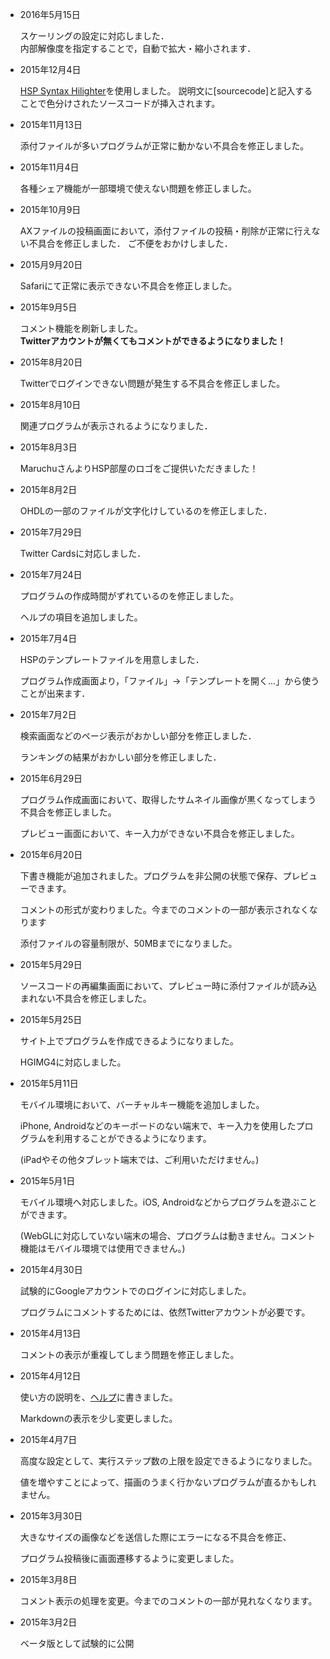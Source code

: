 * 2016年5月15日

	スケーリングの設定に対応しました．  
	内部解像度を指定することで，自動で拡大・縮小されます．

* 2015年12月4日

	[HSP Syntax Hilighter](http://cats.genin.jp/download/tool.html)を使用しました。
	説明文に[sourcecode]と記入することで色分けされたソースコードが挿入されます。

* 2015年11月13日

	添付ファイルが多いプログラムが正常に動かない不具合を修正しました。

* 2015年11月4日

	各種シェア機能が一部環境で使えない問題を修正しました。

* 2015年10月9日

	AXファイルの投稿画面において，添付ファイルの投稿・削除が正常に行えない不具合を修正しました．
	ご不便をおかけしました．

* 2015月9月20日

	Safariにて正常に表示できない不具合を修正しました。

* 2015年9月5日

	コメント機能を刷新しました。  
	**Twitterアカウントが無くてもコメントができるようになりました！**

* 2015年8月20日

	Twitterでログインできない問題が発生する不具合を修正しました。

* 2015年8月10日

	関連プログラムが表示されるようになりました．

* 2015年8月3日

	MaruchuさんよりHSP部屋のロゴをご提供いただきました！

* 2015年8月2日

	OHDLの一部のファイルが文字化けしているのを修正しました．

* 2015年7月29日

	Twitter Cardsに対応しました．

* 2015年7月24日

	プログラムの作成時間がずれているのを修正しました。
	
	ヘルプの項目を追加しました。

* 2015年7月4日

	HSPのテンプレートファイルを用意しました．

	プログラム作成画面より，「ファイル」->「テンプレートを開く...」から使うことが出来ます．

* 2015年7月2日

	検索画面などのページ表示がおかしい部分を修正しました．

	ランキングの結果がおかしい部分を修正しました．

* 2015年6月29日

	プログラム作成画面において、取得したサムネイル画像が黒くなってしまう不具合を修正しました。

	プレビュー画面において、キー入力ができない不具合を修正しました。

* 2015年6月20日

	下書き機能が追加されました。プログラムを非公開の状態で保存、プレビューできます。
	
	コメントの形式が変わりました。今までのコメントの一部が表示されなくなります

	添付ファイルの容量制限が、50MBまでになりました。

* 2015年5月29日

	ソースコードの再編集画面において、プレビュー時に添付ファイルが読み込まれない不具合を修正しました。

* 2015年5月25日

	サイト上でプログラムを作成できるようになりました。

	HGIMG4に対応しました。

* 2015年5月11日

	モバイル環境において、バーチャルキー機能を追加しました。

	iPhone, Androidなどのキーボードのない端末で、キー入力を使用したプログラムを利用することができるようになります。

	(iPadやその他タブレット端末では、ご利用いただけません。)

* 2015年5月1日

	モバイル環境へ対応しました。iOS, Androidなどからプログラムを遊ぶことができます。

	(WebGLに対応していない端末の場合、プログラムは動きません。コメント機能はモバイル環境では使用できません。)

* 2015年4月30日

	試験的にGoogleアカウントでのログインに対応しました。

	プログラムにコメントするためには、依然Twitterアカウントが必要です。

* 2015年4月13日

	コメントの表示が重複してしまう問題を修正しました。

* 2015年4月12日

	使い方の説明を、[ヘルプ](/help)に書きました。

	Markdownの表示を少し変更しました。

* 2015年4月7日

	高度な設定として、実行ステップ数の上限を設定できるようになりました。

	値を増やすことによって、描画のうまく行かないプログラムが直るかもしれません。

* 2015年3月30日

	大きなサイズの画像などを送信した際にエラーになる不具合を修正、

	プログラム投稿後に画面遷移するように変更しました。

* 2015年3月8日

	コメント表示の処理を変更。今までのコメントの一部が見れなくなります。

* 2015年3月2日

	ベータ版として試験的に公開
